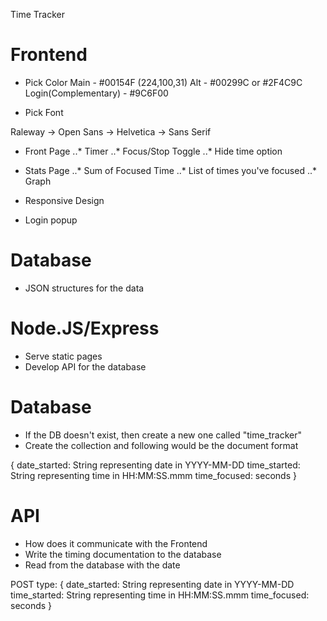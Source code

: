 Time Tracker

# Frontend
* Pick Color 
Main - #00154F (224,100,31)
Alt - #00299C or #2F4C9C
Login(Complementary) - #9C6F00

* Pick Font

Raleway -> Open Sans -> Helvetica -> Sans Serif

* Front Page
..* Timer
..* Focus/Stop Toggle
..* Hide time option

* Stats Page
..* Sum of Focused Time
..* List of times you've focused
..* Graph

* Responsive Design

* Login popup

# Database
* JSON structures for the data

# Node.JS/Express
* Serve static pages
* Develop API for the database

# Database 

* If the DB doesn't exist, then create a new one called "time_tracker"
* Create the collection and following would be the document format

{
    date_started: String representing date in YYYY-MM-DD
    time_started: String representing time in HH:MM:SS.mmm
    time_focused: seconds
}

# API 

* How does it communicate with the Frontend
* Write the timing documentation to the database
* Read from the database with the date

POST type:
{
    date_started: String representing date in YYYY-MM-DD
    time_started: String representing time in HH:MM:SS.mmm
    time_focused: seconds
}